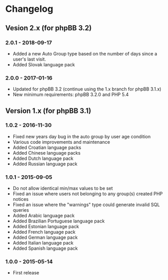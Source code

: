 # Changelog

## Vesion 2.x (for phpBB 3.2)

### 2.0.1 - 2018-09-17

- Added a new Auto Group type based on the number of days since a user's last visit.
- Added Slovak language pack

### 2.0.0 - 2017-01-16

- Updated for phpBB 3.2 (continue using the 1.x branch for phpBB 3.1.x)
- New minimum requirements: phpBB 3.2.0 and PHP 5.4

## Version 1.x (for phpBB 3.1)

### 1.0.2 - 2016-11-30

- Fixed new years day bug in the auto group by user age condition
- Various code improvements and maintenance
- Added Croatian language packs
- Added Chinese language packs
- Added Dutch language pack
- Added Russian language pack

### 1.0.1 - 2015-09-05

- Do not allow identical min/max values to be set
- Fixed an issue where users not belonging to any group(s) created PHP notices
- Fixed an issue where the "warnings" type could generate invalid SQL queries
- Added Arabic language pack
- Added Brazilian Portuguese language pack
- Added Estonian language pack
- Added French language pack
- Added German language pack
- Added Italian language pack
- Added Spanish language pack

### 1.0.0 - 2015-05-14

- First release
